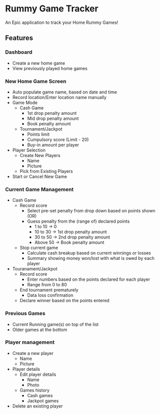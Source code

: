 # Rummy Game Tracker
An Epic application to track your Home Rummy Games!

## Features

### Dashboard
- Create a new home game
- View previously played home games

### New Home Game Screen
- Auto populate game name, based on date and time
- Record location/Enter location name manually
- Game Mode
  - Cash Game
    - 1st drop penalty amount
    - Mid drop penalty amount
    - Book penalty amount
  - Tournament/Jackpot
    - Points limit
    - Cumpulsory score (Limit - 20)
    - Buy-in amount per player
- Player Selection
  - Create New Players
    - Name
    - Picture
  - Pick from Existing Players
- Start or Cancel New Game

### Current Game Management
- Cash Game
  - Record score
    - Select pre-set penalty from drop down based on points shown (OR)
    - Guess penalty from the (range of) declared points
      - 1 to 10 -> 0
      - 10 to 30 -> 1st drop penalty amount
      - 30 to 50 -> 2nd drop penalty amount
      - Above 50 -> Book penalty amount
  - Stop current game
    - Calculate cash breakup based on current winnings or losses
    - Summary showing money won/lost with what is owed by each player
- Touranament/Jackpot
  - Record score
    - Enter numbers based on the points declared for each player
    - Range from 0 to 80
  - End tournament prematurely
    - Data loss confirmation
  - Declare winner based on the points entered

### Previous Games
- Current Running game(s) on top of the list
- Older games at the bottom

### Player management
- Create a new player
  - Name
  - Picture
- Player details
  - Edit player details
    - Name
    - Photo
  - Games history
    - Cash games
    - Jackpot games
- Delete an existing player
